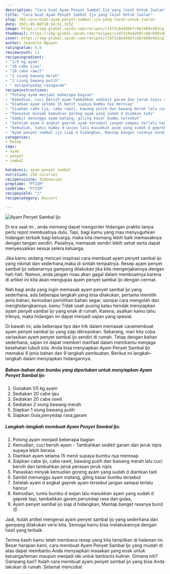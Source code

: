 ```yaml
---
description: "Cara buat Ayam Penyet Sambal Ijo yang lezat Untuk Jualan"
title: "Cara buat Ayam Penyet Sambal Ijo yang lezat Untuk Jualan"
slug: 182-cara-buat-ayam-penyet-sambal-ijo-yang-lezat-untuk-jualan
date: 2021-05-08T18:54:51.325Z
image: https://img-global.cpcdn.com/recipes/c14f2c8a4266fc88/680x482cq70/ayam-penyet-sambal-ijo-foto-resep-utama.jpg
thumbnail: https://img-global.cpcdn.com/recipes/c14f2c8a4266fc88/680x482cq70/ayam-penyet-sambal-ijo-foto-resep-utama.jpg
cover: https://img-global.cpcdn.com/recipes/c14f2c8a4266fc88/680x482cq70/ayam-penyet-sambal-ijo-foto-resep-utama.jpg
author: Jeanette Nguyen
ratingvalue: 4.5
reviewcount: 11
recipeingredient:
- "1/5 kg ayam"
- "20 cabe ijau"
- "20 cabe rawit"
- "2 siung bawang merah"
- "1 siung bawang putih"
- " Gulapenyedap rasagaram"
recipeinstructions:
- "Potong ayam menjadi beberapa bagian"
- "Kemudian, cuci bersih ayam Tambahkan sedikit garam dan jeruk nipis supaya lebih berasa"
- "Diamkan ayam selama 15 menit supaya bumbu nya meresap"
- "Siapkan cabe ijo, cabe rawit, bawang putih dan bawang merah lalu cuci bersih dan tambahkan jeruk perasan jeruk nipis"
- "Panaskan minyak kemudian goreng ayam yang sudah d diamkan tadi"
- "Sambil menunggu ayam matang, giling kasar bumbu tersebut"
- "Setelah ayam d angkat geprek ayam tersebut jangan sampai terlalu hancur"
- "Kemudian, tumis bumbu d wajan lalu masukkan ayam yang sudah d geprek tapi, tambahkan garam,penyedap rasa dan gulaa,"
- "Ayam penyet sambal ijo siap d hidangkan, Mantap banget rasanya bund😚"
categories:
- Resep
tags:
- ayam
- penyet
- sambal

katakunci: ayam penyet sambal 
nutrition: 258 calories
recipecuisine: Indonesian
preptime: "PT15M"
cooktime: "PT31M"
recipeyield: "1"
recipecategory: Dessert

---
```



![Ayam Penyet Sambal Ijo](https://img-global.cpcdn.com/recipes/c14f2c8a4266fc88/680x482cq70/ayam-penyet-sambal-ijo-foto-resep-utama.jpg)

Di era  saat ini , anda memang dapat mengorder hidangan praktis tanpa perlu repot membuatnya dulu. Tapi, bagi kamu yang mau menyuguhkan hidangan terbaik bagi keluarga, maka kita memang lebih baik memasaknya dengan tangan sendiri. Pasalnya, memasak sendiri lebih sehat serta dapat menyesuaikan sesuai selera keluarga.

Jika kamu sedang mencari inspirasi cara membuat ayam penyet sambal ijo yang nikmat dan sederhana,maka di sinilah tempatnya. Resep ayam penyet sambal ijo  sebenarnya gampang dilakukan jika kita mengerjakannya dengan hati-hati. Namun, anda jangan risau akan gagal dalam membuatnya 
karena di artikel ini kita akan mengupas ayam penyet sambal ijo dengan cermat.  



Nah bagi anda yang ingin memasak ayam penyet sambal ijo yang sederhana, ada beberapa langkah yang bisa dilakukan, pertama memilih jenis bahan, kemudian pemilihan bahan segar, sampai cara mengolah dan menghidangkannya. kamu Tidak usah pusing kalau hendak menyiapkan ayam penyet sambal ijo yang enak di rumah. Karena, asalkan kamu  tahu triknya, maka hidangan ini dapat menjadi sajian yang spesial.

Di bawah ini, ada beberapa tips dan trik dalam memasak caramembuat ayam penyet sambal ijo yang siap dikreasikan. Sekarang, mari kita coba variasikan ayam penyet sambal ijo sendiri di rumah. Tetap dengan bahan sederhana, sajian ini dapat memberi manfaat dalam membantu menjaga kesehatan tubuh kita. Anda bisa menyiapkan Ayam Penyet Sambal Ijo memakai 6 jenis bahan dan 9 langkah pembuatan. Berikut ini langkah-langkah dalam menyiapkan hidangannya.

<!--inarticleads1-->

##### Bahan-bahan dan bumbu yang diperlukan untuk menyiapkan Ayam Penyet Sambal Ijo:

1. Gunakan 1/5 kg ayam
1. Sediakan 20 cabe ijau
1. Sediakan 20 cabe rawit
1. Sediakan 2 siung bawang merah
1. Siapkan 1 siung bawang putih
1. Siapkan  Gula,penyedap rasa,garam




<!--inarticleads2-->

##### Langkah-langkah membuat Ayam Penyet Sambal Ijo:

1. Potong ayam menjadi beberapa bagian
1. Kemudian, cuci bersih ayam - Tambahkan sedikit garam dan jeruk nipis supaya lebih berasa
1. Diamkan ayam selama 15 menit supaya bumbu nya meresap
1. Siapkan cabe ijo, cabe rawit, bawang putih dan bawang merah lalu cuci bersih dan tambahkan jeruk perasan jeruk nipis
1. Panaskan minyak kemudian goreng ayam yang sudah d diamkan tadi
1. Sambil menunggu ayam matang, giling kasar bumbu tersebut
1. Setelah ayam d angkat geprek ayam tersebut jangan sampai terlalu hancur
1. Kemudian, tumis bumbu d wajan lalu masukkan ayam yang sudah d geprek tapi, tambahkan garam,penyedap rasa dan gulaa,
1. Ayam penyet sambal ijo siap d hidangkan, Mantap banget rasanya bund😚




Jadi, itulah artikel mengenai  ayam penyet sambal ijo  yang sederhana dan gampang dilakukan versi kita. Semoga kamu bisa melakukannya dengan hasil yang terbaik. 

Terima kasih kamu telah membaca resep yang kita tampilkan di halaman ini. Besar harapan kami, cara membuat  Ayam Penyet Sambal Ijo yang mudah di atas dapat membantu Anda menyiapkan masakan yang enak untuk keluarga/teman maupun menjadi ide untuk berbisnis kuliner. Gimana nih? Gampang kan? Itulah cara membuat ayam penyet sambal ijo yang bisa Anda lakukan di rumah. Selamat mencoba!

